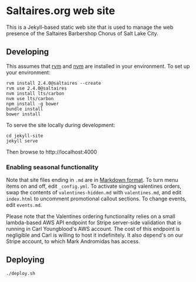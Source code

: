 # Saltaires.org web site

This is a Jekyll-based static web site that is used to manage the web presence
of the Saltaires Barbershop Chorus of Salt Lake City.

## Developing

This assumes that [rvm](http://rvm.io/) and [nvm](https://github.com/nvm-sh/nvm)
are installed in your environment. To set up your environment:
```
rvm install 2.4.0@saltaires --create
rvm use 2.4.0@saltaires
nvm install lts/carbon
nvm use lts/carbon
npm install -g bower
bundle install
bower install
```
To serve the site locally during development:
```
cd jekyll-site
jekyll serve
```
Then browse to http://localhost:4000

### Enabling seasonal functionality

Note that site files ending in `.md` are in [Markdown
format](https://www.markdownguide.org/basic-syntax/). To turn menu items on and
off, edit `_config.yml`. To activate singing valentines orders, swap the
contents of `valentines-hidden.md` with `valentines.md`, and edit `index.html`
to uncomment promotional callout sections. To change events, edit `events.md`.

Please note that the Valentines ordering functionality relies on a small
lambda-based AWS API endpoint for Stripe server-side validation that is running
in Carl Youngblood's AWS account. The cost of this endpoint is negligible and
Carl is willing to host it indefinitely. It also depend's on our Stripe account,
to which Mark Andromidas has access.

## Deploying
```
./deploy.sh
```
